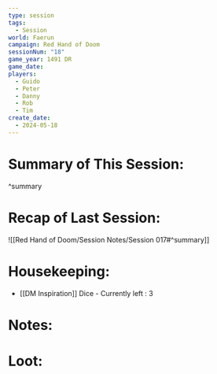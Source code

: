 ```yaml
---
type: session
tags:
  - Session
world: Faerun
campaign: Red Hand of Doom
sessionNum: "18"
game_year: 1491 DR
game_date: 
players:
  - Guido
  - Peter
  - Danny
  - Rob
  - Tim
create_date:
  - 2024-05-18
---
```


# Summary of This Session:

^summary

# Recap of Last Session:

![[Red Hand of Doom/Session Notes/Session 017#^summary]]

# Housekeeping:
- [[DM Inspiration]] Dice - Currently left : 3
# Notes:

# Loot:
